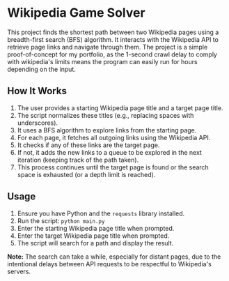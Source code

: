 # Wikipedia Game Solver

This project finds the shortest path between two Wikipedia pages using a breadth-first search (BFS) algorithm. It interacts with the Wikipedia API to retrieve page links and navigate through them.
The project is a simple proof-of-concept for my portfolio, as the 1-second crawl delay to comply with wikipedia's limits means the program can easily run for hours depending on the input.

## How It Works

1.  The user provides a starting Wikipedia page title and a target page title.
2.  The script normalizes these titles (e.g., replacing spaces with underscores).
3.  It uses a BFS algorithm to explore links from the starting page.
4.  For each page, it fetches all outgoing links using the Wikipedia API.
5.  It checks if any of these links are the target page.
6.  If not, it adds the new links to a queue to be explored in the next iteration (keeping track of the path taken).
7.  This process continues until the target page is found or the search space is exhausted (or a depth limit is reached).


## Usage

1.  Ensure you have Python and the `requests` library installed.
2.  Run the script: `python main.py`
3.  Enter the starting Wikipedia page title when prompted.
4.  Enter the target Wikipedia page title when prompted.
5.  The script will search for a path and display the result.

**Note:** The search can take a while, especially for distant pages, due to the intentional delays between API requests to be respectful to Wikipedia's servers.